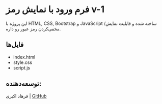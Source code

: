 
# فرم ورود با نمایش رمز v-1

این پروژه با HTML, CSS, Bootstrap و JavaScript ساخته شده و قابلیت نمایش/مخفی‌کردن رمز عبور رو داره.

## فایل‌ها
- index.html
- style.css
- script.js

## توسعه‌دهنده:
فرهاد اکبری | [GitHub](https://github.com/farhad-dev84)
